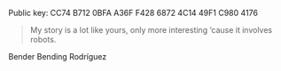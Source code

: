 Public key: CC74 B712 0BFA A36F F428 6872 4C14 49F1 C980 4176


> My story is a lot like yours, only more interesting ‘cause it involves robots.

Bender Bending Rodríguez




<!--
**daringer/daringer** is a ✨ _special_ ✨ repository because its `README.md` (this file) appears on your GitHub profile.

Here are some ideas to get you started:

- 🔭 I’m currently working on ...
- 🌱 I’m currently learning ...
- 👯 I’m looking to collaborate on ...
- 🤔 I’m looking for help with ...
- 💬 Ask me about ...
- 📫 How to reach me: ...
- 😄 Pronouns: ...
- ⚡ Fun fact: ...
-->

